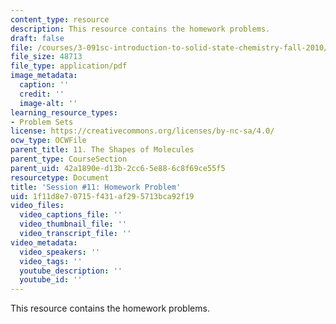 ```yaml
---
content_type: resource
description: This resource contains the homework problems.
draft: false
file: /courses/3-091sc-introduction-to-solid-state-chemistry-fall-2010/1f11d8e70715f431af295713bca92f19_MIT3_091SCF09_hw11.pdf
file_size: 48713
file_type: application/pdf
image_metadata:
  caption: ''
  credit: ''
  image-alt: ''
learning_resource_types:
- Problem Sets
license: https://creativecommons.org/licenses/by-nc-sa/4.0/
ocw_type: OCWFile
parent_title: 11. The Shapes of Molecules
parent_type: CourseSection
parent_uid: 42a1890e-d13b-2cc6-5e88-6c8f69ce55f5
resourcetype: Document
title: 'Session #11: Homework Problem'
uid: 1f11d8e7-0715-f431-af29-5713bca92f19
video_files:
  video_captions_file: ''
  video_thumbnail_file: ''
  video_transcript_file: ''
video_metadata:
  video_speakers: ''
  video_tags: ''
  youtube_description: ''
  youtube_id: ''
---
```

This resource contains the homework problems.